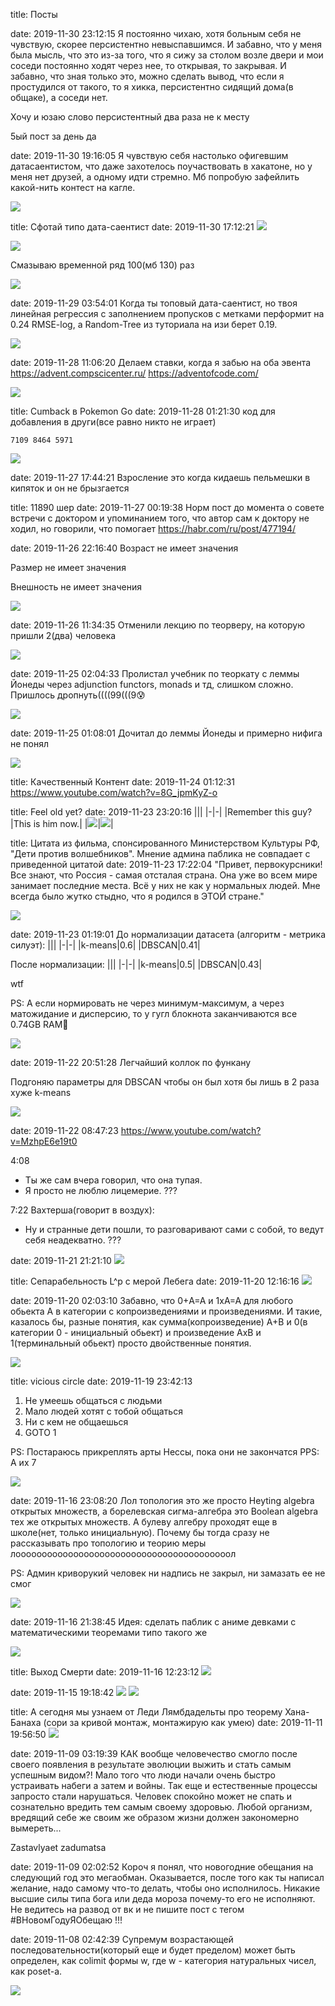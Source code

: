 title: Посты

date: 2019-11-30 23:12:15
Я постоянно чихаю, хотя больным себя не чувствую, скорее персистентно невыспавшимся. И забавно, что у меня была мысль, что это из-за того, что я сижу за столом возле двери и мои соседи постоянно ходят через нее, то открывая, то закрывая. И забавно, что зная только это, можно сделать вывод, что если я простудился от такого, то я хикка, персистентно сидящий дома(в общаке), а соседи нет.

Хочу и юзаю слово персистентный два раза не к месту

5ый пост за день да

date: 2019-11-30 19:16:05
Я чувствую себя настолько офигевшим датасаентистом, что даже захотелось поучаствовать в хакатоне, но у меня нет друзей, а одному идти стремно. Мб попробую зафейлить какой-нить контест на кагле.

![](/blog/static/img/iqQBkdZYREQ.jpg)

title: Сфотай типо дата-саентист
date: 2019-11-30 17:12:21
![](/blog/static/img/Arh56jKQIGg.jpg)

![](/blog/static/img/soqx7-6nXLE.jpg)

Смазываю временной ряд 100(мб 130) раз

![](/blog/static/img/6Cpe7Cw8xn4.jpg)

date: 2019-11-29 03:54:01
Когда ты топовый дата-саентист, но твоя линейная регрессия с заполнением пропусков с метками перформит на 0.24 RMSE-log, а Random-Tree из туториала на изи берет 0.19.

![](/blog/static/img/7mzFiZS4kmA.jpg)

date: 2019-11-28 11:06:20
Делаем ставки, когда я забью на оба эвента
https://advent.compscicenter.ru/
https://adventofcode.com/

![](/blog/static/img/TnBxt_Ji1WI.jpg)

title: Cumback в Pokemon Go
date: 2019-11-28 01:21:30
код для добавления в други(все равно никто не играет)
```
7109 8464 5971
```

![](/blog/static/img/3-AC9GLuiAg.jpg)

date: 2019-11-27 17:44:21
Взросление это когда кидаешь пельмешки в кипяток и он не брызгается

title: 11890 шер
date: 2019-11-27 00:19:38
Норм пост до момента о совете встречи с доктором и упоминанием того, что автор сам к доктору не ходил, но говорили, что помогает
https://habr.com/ru/post/477194/

date: 2019-11-26 22:16:40
Возраст не имеет значения

Размер не имеет значения

Внешность не имеет значения

![](/blog/static/img/8_qSRM937lE.jpg)

date: 2019-11-26 11:34:35
Отменили лекцию по теорверу, на которую пришли 2(два) человека

![](/blog/static/img/xt6byoT-L68.jpg)

date: 2019-11-25 02:04:33
Пролистал учебник по теоркату с леммы Йонеды через adjunction functors, monads и тд, слишком сложно. Пришлось дропнуть((((99(((9😰

![](/blog/static/img/HXg_hAv9ijE.jpg)

date: 2019-11-25 01:08:01
Дочитал до леммы Йонеды и примерно нифига не понял

![](/blog/static/img/sZPWGlMznT8.jpg)

title: Качественный Контент
date: 2019-11-24 01:12:31
https://www.youtube.com/watch?v=8G_jpmKyZ-o

title: Feel old yet?
date: 2019-11-23 23:20:16
|||
|-|-|
|Remember this guy?|This is him now.|
|![](/blog/static/img/TqnTVkCQBpk.jpg)|![](/blog/static/img/veVxoGv9QwM.jpg)|

title: Цитата из фильма, спонсированного Министерством Культуры РФ, "Дети против волшебников". Мнение админа паблика не совпадает с приведенной цитатой
date: 2019-11-23 17:22:04
"Привет, первокурсники! Все знают, что Россия - самая отсталая страна. Она уже во всем мире занимает последние места. Всё у них не как у нормальных людей. Мне всегда было жутко стыдно, что я родился в ЭТОЙ стране."

![](/blog/static/img/Vw7WvkodDb0.jpg)

date: 2019-11-23 01:19:01
До нормализации датасета (алгоритм - метрика силуэт):
|||
|-|-|
|k-means|0.6|
|DBSCAN|0.41|

После нормализации:
|||
|-|-|
|k-means|0.5|
|DBSCAN|0.43|

wtf

PS: А если нормировать не через минимум-максимум, а через матожидание и дисперсию, то у гугл блокнота заканчиваются все 0.74GB RAM🤔

![](/blog/static/img/xOi0NqSKnv4.jpg)

date: 2019-11-22 20:51:28
Легчайший коллок по функану

Подгоняю параметры для DBSCAN чтобы он был хотя бы лишь в 2 раза хуже k-means

![](/blog/static/img/kqHMNQ90YxQ.jpg)

date: 2019-11-22 08:47:23
https://www.youtube.com/watch?v=MzhpE6e19t0

4:08
- Ты же сам вчера говорил, что она тупая.
- Я просто не люблю лицемерие.
???

7:22
Вахтерша(говорит в воздух):
- Ну и странные дети пошли, то разговаривают сами с собой, то ведут себя неадекватно.
???

date: 2019-11-21 21:21:10
![](/blog/static/img/xgOdquLnNB0.jpg)

title: Сепарабельность L^p с мерой Лебега
date: 2019-11-20 12:16:16
![](/blog/static/img/BuV7hN8oUDQ.jpg)

date: 2019-11-20 02:03:10
Забавно, что 0+A=A и 1xA=A для любого обьекта A в категории с копроизведениями и произведениями. И такие, казалось бы, разные понятия, как сумма(копроизведение) A+B и 0(в категории 0 - инициальный обьект) и произведение AxB и 1(терминальный обьект) просто двойственные понятия.

![](/blog/static/img/U01dFMN8Oyw.jpg)

title: vicious circle
date: 2019-11-19 23:42:13
1. Не умеешь общаться с людьми
2. Мало людей хотят с тобой общаться
3. Ни с кем не общаешься
4. GOTO 1

PS: Постараюсь прикреплять арты Нессы, пока они не закончатся
PPS: А их 7

![](/blog/static/img/lbmqdTisgYE.jpg)

date: 2019-11-16 23:08:20
Лол топология это же просто Heyting algebra открытых множеств, а борелевская сигма-алгебра это Boolean algebra тех же открытых множеств. А булеву алгебру проходят еще в школе(нет, только инициальную). Почему бы тогда сразу не рассказывать про топологию и теорию меры лооооооооооооооооооооооооооооооооооооооооол

PS: Админ криворукий человек ни надпись не закрыл, ни замазать ее не смог

![](/blog/static/img/SbYos_4nwlw.jpg)

date: 2019-11-16 21:38:45
Идея: сделать паблик с аниме девками с математическими теоремами типо такого же

![](/blog/static/img/1CoG4T1QFp4.jpg)

title: Выход Смерти
date: 2019-11-16 12:23:12
![](/blog/static/img/K-GNAXOV9xU.jpg)

date: 2019-11-15 19:18:42
![](/blog/static/img/A9vOnkjCYHE.jpg)
![](/blog/static/img/jtbyb9H3bRw.jpg)

title: А сегодня мы узнаем от Леди Лямбдадельты про теорему Хана-Банаха (сори за кривой монтаж, монтажирую как умею)
date: 2019-11-11 19:56:50
![](/blog/static/img/0SKIJNwD_0s.jpg)

date: 2019-11-09 03:19:39
КАК вообще человечество смогло после своего появления в результате эволюции выжить и стать самым успешным видом?! Мало того что люди начали очень быстро устраивать набеги а затем и войны. Так еще и естественные процессы запросто стали нарушаться. Человек спокойно может не спать и сознательно вредить тем самым своему здоровью. Любой организм, вредящий себе же своим же образом жизни должен закономерно вымереть...

Zastavlyaet zadumatsa

date: 2019-11-09 02:02:52
Короч я понял, что новогодние обещания на следующий год это мегаобман. Оказывается, после того как ты написал желание, надо самому что-то делать, чтобы оно исполнилось. Никакие высшие силы типа бога или деда мороза почему-то его не исполняют. Не ведитесь на развод от вк и не пишите пост с тегом #ВНовомГодуЯОбещаю !!!

date: 2019-11-08 02:42:39
Супремум возрастающей последовательности(который еще и будет пределом) может быть определен, как colimit формы w, где w - категория натуральных чисел, как poset-a.

![](/blog/static/img/G4MK2GOIF4E.jpg)
